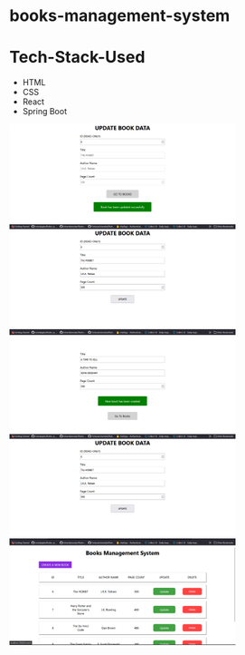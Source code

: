 # books-management-system

# Tech-Stack-Used

<ul>
  <li>HTML</li>
  <li>CSS</li>
  <li>React</li>
  <li>Spring Boot</li>
</ul>


<img src = "BOOKS/UPDATE-1.png" alt = "update-img-1" width = 400>
<img src = "BOOKS/UPDATE.png" alt = "update-img-1" width = 400>
<img src = "BOOKS/CREATE-1.png" alt = "update-img-1" width = 400>
<img src = "BOOKS/UPDATE.png" alt = "update-img-1" width = 400>
<img src = "BOOKS/HOMEPAGE.png" alt = "update-img-1" width = 400>
